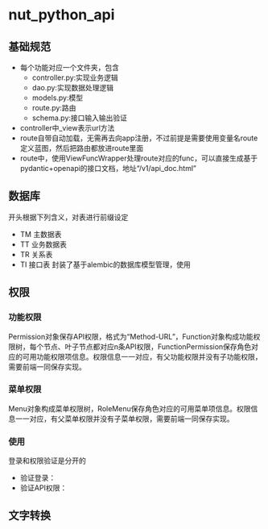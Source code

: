 # nut_python_api

## 基础规范
+ 每个功能对应一个文件夹，包含
  + controller.py:实现业务逻辑
  + dao.py:实现数据处理逻辑
  + models.py:模型
  + route.py:路由
  + schema.py:接口输入输出验证
+ controller中_view表示url方法
+ route自带自动加载，无需再去向app注册，不过前提是需要使用变量名route定义蓝图，然后把路由都放进route里面
+ route中，使用ViewFuncWrapper处理route对应的func，可以直接生成基于pydantic+openapi的接口文档，地址“/v1/api_doc.html”
## 数据库
开头根据下列含义，对表进行前缀设定
+ TM  主数据表
+ TT  业务数据表
+ TR  关系表
+ TI  接口表
封装了基于alembic的数据库模型管理，使用


## 权限
### 功能权限
Permission对象保存API权限，格式为“Method-URL”，Function对象构成功能权限树，每个节点、叶子节点都对应n条API权限，FunctionPermission保存角色对应的可用功能权限项信息。权限信息一一对应，有父功能权限并没有子功能权限，需要前端一同保存实现。
### 菜单权限
Menu对象构成菜单权限树，RoleMenu保存角色对应的可用菜单项信息。权限信息一一对应，有父菜单权限并没有子菜单权限，需要前端一同保存实现。
### 使用
登录和权限验证是分开的
+ 验证登录：
+ 验证API权限：

## 文字转换


